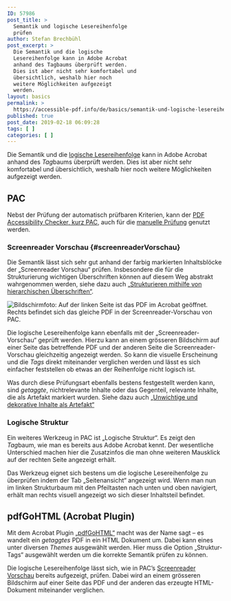```yaml
---
ID: 57986
post_title: >
  Semantik und logische Lesereihenfolge
  prüfen
author: Stefan Brechbühl
post_excerpt: >
  Die Semantik und die logische
  Lesereihenfolge kann in Adobe Acrobat
  anhand des Tagbaums überprüft werden.
  Dies ist aber nicht sehr komfortabel und
  übersichtlich, weshalb hier noch
  weitere Möglichkeiten aufgezeigt
  werden.
layout: basics
permalink: >
  https://accessible-pdf.info/de/basics/semantik-und-logische-lesereihenfolge-pruefen/
published: true
post_date: 2019-02-18 06:09:28
tags: [ ]
categories: [ ]
---
```

Die Semantik und die [logische Lesereihenfolge](https://accessible-pdf.info/de/glossar/#logische-lesereihenfolge) kann in Adobe Acrobat anhand des *Tag*baums überprüft werden. Dies ist aber nicht sehr komfortabel und übersichtlich, weshalb hier noch weitere Möglichkeiten aufgezeigt werden.

## PAC

Nebst der Prüfung der automatisch prüfbaren Kriterien, kann der [PDF Accessibility Checker, kurz PAC,](https://accessible-pdf.info/de/glossar/#pac) auch für die [manuelle Prüfung](https://accessible-pdf.info/de/glossar/#manuelle-pruefung) genutzt werden. 

### Screenreader Vorschau {#screenreaderVorschau}

Die Semantik lässt sich sehr gut anhand der farbig markierten Inhaltsblöcke der „Screenreader Vorschau“ prüfen. Insbesondere die für die Strukturierung wichtigen Überschriften können auf diesem Weg abstrakt wahrgenommen werden, siehe dazu auch [„Strukturieren mithilfe von hierarchischen Überschriften“](https://accessible-pdf.info/de/basics/strukturieren-mithilfe-von-hierarchischen-ueberschriften/).

![Bildschirmfoto: Auf der linken Seite ist das PDF im Acrobat geöffnet. Rechts befindet sich das gleiche PDF in der Screenreader-Vorschau von PAC.](https://accessible-pdf.info/wp/wp-content/uploads/acrobat_and_pac-screenreader-preview.png)

Die logische Lesereihenfolge kann ebenfalls mit der  „Screenreader-Vorschau“ geprüft werden. Hierzu kann an einem grösseren Bildschirm auf einer Seite das betreffende PDF und der anderen Seite die Screenreader-Vorschau gleichzeitig angezeigt werden. So kann die visuelle Erscheinung und die *Tags* direkt miteinander verglichen werden und lässt es sich einfacher feststellen ob etwas an der Reihenfolge nicht logisch ist.

Was durch diese Prüfungsart ebenfalls bestens festgestellt werden kann, sind *getaggte*, nichtrelevante Inhalte oder das Gegenteil, relevante Inhalte, die als Artefakt markiert wurden. Siehe dazu auch [„Unwichtige und dekorative Inhalte als Artefakt“](https://accessible-pdf.info/de/basics/unwichtige-und-dekorative-inhalte-als-artefakt/)

###  Logische Struktur

Ein weiteres Werkzeug in PAC ist „Logische Struktur“. Es zeigt den *Tag*baum, wie man es bereits aus Adobe Acrobat kennt. Der wesentliche Unterschied machen hier die Zusatzinfos die man ohne weiteren Mausklick auf der rechten Seite angezeigt erhält.

Das Werkzeug eignet sich bestens um die logische Lesereihenfolge zu überprüfen indem der Tab „Seitenansicht“ angezeigt wird. Wenn man nun im linken Strukturbaum mit den Pfeiltasten nach unten und oben navigiert, erhält man rechts visuell angezeigt wo sich dieser Inhaltsteil befindet.

## pdfGoHTML (Acrobat Plugin)

Mit dem Acrobat Plugin [„pdfGoHTML“](https://www.callassoftware.com/de/produkte/pdfgohtml) macht was der Name sagt – es wandelt ein *getaggtes* PDF in ein HTML Dokument um. Dabei kann eines unter diversen *Themes* ausgewählt werden. Hier muss die Option „Struktur-Tags“ ausgewählt werden um die korrekte Semantik prüfen zu können. 

Die logische Lesereihenfolge lässt sich, wie in PAC’s [Screenreader Vorschau](screenreaderVorschau) bereits aufgezeigt, prüfen. Dabei wird an einem grösseren Bildschirm auf einer Seite das PDF und der anderen das erzeugte HTML-Dokument miteinander verglichen.